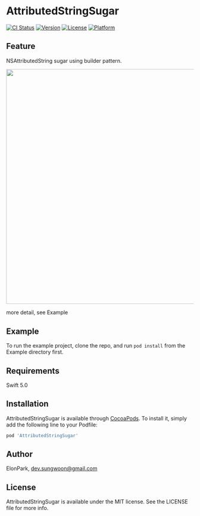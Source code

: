 # AttributedStringSugar

[![CI Status](https://img.shields.io/travis/ElonPark/AttributedStringSugar.svg?style=flat)](https://travis-ci.org/ElonPark/AttributedStringSugar)
[![Version](https://img.shields.io/cocoapods/v/AttributedStringSugar.svg?style=flat)](https://cocoapods.org/pods/AttributedStringSugar)
[![License](https://img.shields.io/cocoapods/l/AttributedStringSugar.svg?style=flat)](https://cocoapods.org/pods/AttributedStringSugar)
[![Platform](https://img.shields.io/cocoapods/p/AttributedStringSugar.svg?style=flat)](https://cocoapods.org/pods/AttributedStringSugar)

## Feature

NSAttributedString sugar using builder pattern.

<p>
<img src="https://user-images.githubusercontent.com/13270453/77228119-7348bf00-6bc8-11ea-95c4-06c624ff8ca3.png" alt="" width="805.6" height="629.6" border="0" />
</p>

more detail, see Example

## Example

To run the example project, clone the repo, and run `pod install` from the Example directory first.

## Requirements
Swift 5.0

## Installation

AttributedStringSugar is available through [CocoaPods](https://cocoapods.org). To install
it, simply add the following line to your Podfile:

```ruby
pod 'AttributedStringSugar'
```

## Author

ElonPark, dev.sungwoon@gmail.com

## License

AttributedStringSugar is available under the MIT license. See the LICENSE file for more info.
